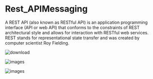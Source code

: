 # Rest_APIMessaging

A REST API (also known as RESTful API) is an application programming interface (API or web API) that conforms to the constraints of REST architectural style and allows for interaction with RESTful web services. REST stands for representational state transfer and was created by computer scientist Roy Fielding.  



![download](https://user-images.githubusercontent.com/15075906/187044487-c6eb60f0-2df8-4bf9-a712-9cb80bf2acef.png)

![images](https://user-images.githubusercontent.com/15075906/187044499-efc1c932-a114-4934-b385-3fafcdf8f814.png)

![images](https://user-images.githubusercontent.com/15075906/187044503-2f8fc41e-50b8-480e-bd67-0230710c4b92.png)
